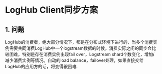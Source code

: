 # LogHub Client同步方案
## 1. 问题
LogHub的消费者，绝大部分情况下，都是在分布式环境下进行的，当多个消费实例需要共同消费LogHub中一个logstream数据的时候，消费实际之间的同步会比较困难，特别是存在消费实例出现fail over，Logstream shard个数变化，增加/减少消费实例等情况。自动的load balance，failover处理，如果直接交给LogHub的应用方的话，将变得很困难.